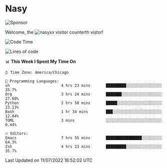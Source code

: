 # Nasy

<!--
<p align="center">
<img height="200" src="https://github-readme-stats.vercel.app/api?username=nasyxx&count_private=true&show_icons=true&theme=dracula&include_all_commits=true"/>
<img height="200" src="https://github-readme-stats.vercel.app/api/top-langs/?username=nasyxx&theme=dracula&hide=html,jupyter+notebook&count_private=true&show_icons=true"/>
</p>

  
----------------
-->

![Sponsor](https://img.shields.io/static/v1.svg?label=Sponsor&message=%E2%9D%A4&logo=GitHub&style=flat&color=pink)
 
Welcome, the ![nasyxx visitor counter](https://count.getloli.com/get/@nasyxx?theme=rule34)th vistor!
 
<!--START_SECTION:waka-->
![Code Time](http://img.shields.io/badge/Code%20Time-2%2C511%20hrs%2026%20mins-blue)

![Lines of code](https://img.shields.io/badge/From%20Hello%20World%20I%27ve%20Written-5%20Million%20lines%20of%20code-blue)

📊 **This Week I Spent My Time On** 

```text
⌚︎ Time Zone: America/Chicago

💬 Programming Languages: 
sh                       4 hrs 23 mins       █████████░░░░░░░░░░░░░░░░   35.7% 
Org                      3 hrs 24 mins       ███████░░░░░░░░░░░░░░░░░░   27.68% 
Python                   2 hrs 50 mins       █████░░░░░░░░░░░░░░░░░░░░   23.13% 
Bash                     1 hr 34 mins        ███░░░░░░░░░░░░░░░░░░░░░░   12.84% 
TOML                     3 mins              ░░░░░░░░░░░░░░░░░░░░░░░░░   0.44%

🔥 Editors: 
Emacs                    7 hrs 55 mins       ████████████████░░░░░░░░░   64.3% 
Zsh                      4 hrs 23 mins       █████████░░░░░░░░░░░░░░░░   35.7%

```


 Last Updated on 11/07/2022 16:52:02 UTC
<!--END_SECTION:waka-->

<!-- ![visitors](https://visitor-badge.laobi.icu/badge?page_id=nasyxx.nasyxx) -->
